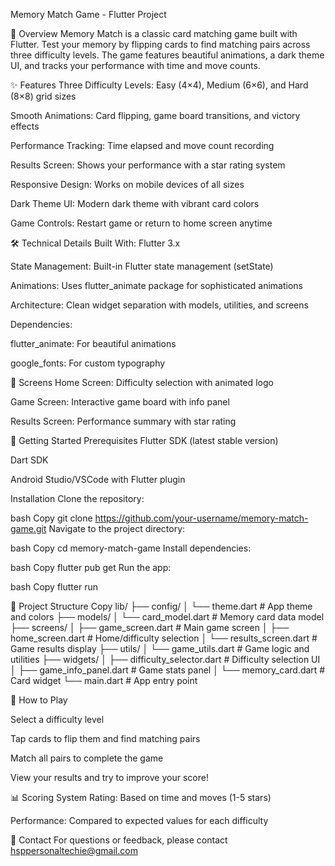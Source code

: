 Memory Match Game - Flutter Project

📌 Overview
Memory Match is a classic card matching game built with Flutter. Test your memory by flipping cards to find matching pairs across three difficulty levels. The game features beautiful animations, a dark theme UI, and tracks your performance with time and move counts.


✨ Features
Three Difficulty Levels: Easy (4×4), Medium (6×6), and Hard (8×8) grid sizes

Smooth Animations: Card flipping, game board transitions, and victory effects

Performance Tracking: Time elapsed and move count recording

Results Screen: Shows your performance with a star rating system

Responsive Design: Works on mobile devices of all sizes

Dark Theme UI: Modern dark theme with vibrant card colors

Game Controls: Restart game or return to home screen anytime


🛠️ Technical Details
Built With: Flutter 3.x

State Management: Built-in Flutter state management (setState)

Animations: Uses flutter_animate package for sophisticated animations

Architecture: Clean widget separation with models, utilities, and screens


Dependencies:

flutter_animate: For beautiful animations

google_fonts: For custom typography


📱 Screens
Home Screen: Difficulty selection with animated logo

Game Screen: Interactive game board with info panel

Results Screen: Performance summary with star rating


🚀 Getting Started
Prerequisites
Flutter SDK (latest stable version)

Dart SDK

Android Studio/VSCode with Flutter plugin

Installation
Clone the repository:

bash
Copy
git clone https://github.com/your-username/memory-match-game.git
Navigate to the project directory:

bash
Copy
cd memory-match-game
Install dependencies:

bash
Copy
flutter pub get
Run the app:

bash
Copy
flutter run


📂 Project Structure
Copy
lib/
├── config/
│   └── theme.dart          # App theme and colors
├── models/
│   └── card_model.dart     # Memory card data model
├── screens/
│   ├── game_screen.dart    # Main game screen
│   ├── home_screen.dart    # Home/difficulty selection
│   └── results_screen.dart # Game results display
├── utils/
│   └── game_utils.dart     # Game logic and utilities
├── widgets/
│   ├── difficulty_selector.dart # Difficulty selection UI
│   ├── game_info_panel.dart    # Game stats panel
│   └── memory_card.dart        # Card widget
└── main.dart               # App entry point


📝 How to Play

Select a difficulty level

Tap cards to flip them and find matching pairs

Match all pairs to complete the game

View your results and try to improve your score!


📊 Scoring System
Rating: Based on time and moves (1-5 stars)

Performance: Compared to expected values for each difficulty


📧 Contact
For questions or feedback, please contact hsppersonaltechie@gmail.com
